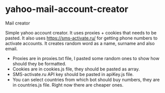 # yahoo-mail-account-creator
Mail creator

Simple yahoo account creator. It uses proxies + cookies that needs to be pasted. It also uses https://sms-activate.ru/ for getting phone numbers to activate accounts. It creates random word as a name, surname and also email.


- Proxies are in proxies.txt file, I pasted some random ones to show how should they be formatted.
- Cookies are in cookies.js file, they should be pasted as array.
- SMS-activate.ru API key should be pasted in apiKey.js file.
- You can select countries from which bot should buy numbers, they are in countries.js file. Right now there are cheaper ones.
